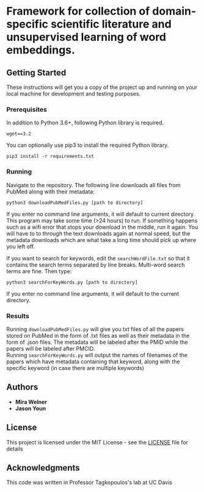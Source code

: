 # Framework for collection of domain-specific scientific literature and unsupervised learning of word embeddings.

## Getting Started
These instructions will get you a copy of the project up and running on your local machine for development and testing purposes.
### Prerequisites
In addition to Python 3.6+, following Python library is required.
```
wget==3.2
```
You can optionally use pip3 to install the required Python library.
```
pip3 install -r requirements.txt
```
### Running
Navigate to the repository. The following line downloads all files from PubMed along with their metadata:
```
python3 downloadPubMedFiles.py [path to directory]
```
If you enter no command line arguments, it will default to current directory. This program may take some time (>24 hours)
to run. If something happens such as a wifi error that stops your download in the middle, run it again. You will have
to to through the text downloads again at normal speed, but the metadata downloads which are what take a long time should pick up where you left off.

If you want to search for keywords, edit the ```searchWordFile.txt``` so that it contains the search terms separated by 
line breaks. Multi-word search terms are fine. Then type:
```
python3 searchForKeyWords.py [path to directory]
```
If you enter no command line arguments, it will default to the current directory.

### Results
Running ```downloadPubMedFiles.py``` will give you txt files of all the papers stored on PubMed in the form of .txt 
files as well as their metadata in the form of .json files. The metadata will be labeled after the PMID while the 
papers will be labeled after PMCID.\
Running ```searchForKeyWords.py``` will output the names of filenames of the papers which have metadata containing that
keyword, along with the specific keyword (in case there are multiple keywords)

## Authors
* **Mira Welner** 
* **Jason Youn**

## License

This project is licensed under the MIT License - see the [LICENSE](LICENSE) file for details

## Acknowledgments
This code was written in Professor Tagkopoulos's lab at UC Davis
